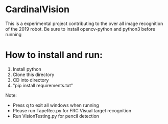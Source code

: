 # CardinalVision
This is a experimental project contributing to the over all image recognition of the 2019 robot.
Be sure to install opencv-python and python3 before running

# How to install and run:
1. Install python
2. Clone this directory
3. CD into directory
4. "pip install requirements.txt"

Note:

- Press q to exit all windows when running
- Please run TapeRec.py for FRC Visual target recognition
- Run VisionTesting.py for pencil detection
